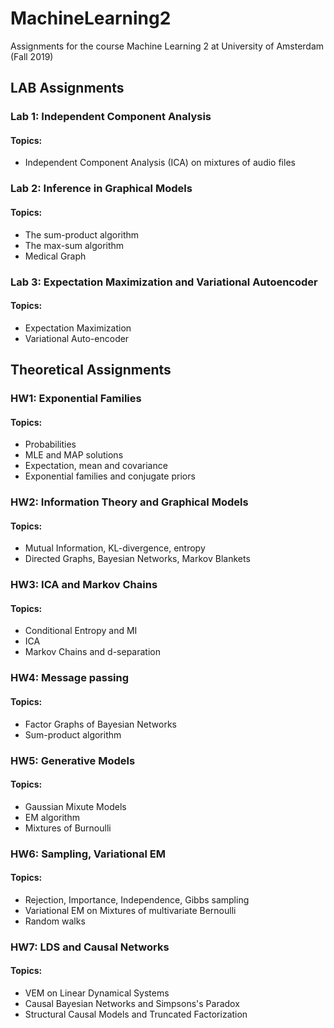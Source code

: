 # MachineLearning2
Assignments for the course Machine Learning 2 at University of Amsterdam (Fall 2019)

## LAB Assignments
### Lab 1: Independent Component Analysis
#### Topics:
- Independent Component Analysis (ICA) on mixtures of audio files

### Lab 2: Inference in Graphical Models
#### Topics:
- The sum-product algorithm
- The max-sum algorithm
- Medical Graph 

### Lab 3: Expectation Maximization and Variational Autoencoder
#### Topics:
- Expectation Maximization
- Variational Auto-encoder

## Theoretical Assignments
### HW1: Exponential Families
#### Topics:
- Probabilities
- MLE and MAP solutions
- Expectation, mean and covariance
- Exponential families and conjugate priors

### HW2: Information Theory and Graphical Models
#### Topics:
- Mutual Information, KL-divergence, entropy
- Directed Graphs, Bayesian Networks, Markov Blankets

### HW3: ICA and Markov Chains
#### Topics:
- Conditional Entropy and MI
- ICA
- Markov Chains and d-separation

### HW4: Message passing
#### Topics:
- Factor Graphs of Bayesian Networks
- Sum-product algorithm 

### HW5: Generative Models
#### Topics:
- Gaussian Mixute Models
- EM algorithm
- Mixtures of Burnoulli

### HW6: Sampling, Variational EM
#### Topics: 
- Rejection, Importance, Independence, Gibbs sampling
- Variational EM on Mixtures of multivariate Bernoulli
- Random walks

### HW7: LDS and Causal Networks
#### Topics:
- VEM on Linear Dynamical Systems
- Causal Bayesian Networks and Simpsons's Paradox
- Structural Causal Models and Truncated Factorization

